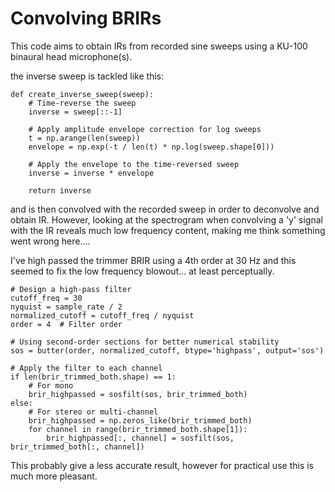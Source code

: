 # Convolving BRIRs

This code aims to obtain IRs from recorded sine sweeps using a KU-100 binaural head microphone(s). 

the inverse sweep is tackled like this: 

```
def create_inverse_sweep(sweep):
    # Time-reverse the sweep
    inverse = sweep[::-1]
    
    # Apply amplitude envelope correction for log sweeps
    t = np.arange(len(sweep))
    envelope = np.exp(-t / len(t) * np.log(sweep.shape[0]))
    
    # Apply the envelope to the time-reversed sweep
    inverse = inverse * envelope
    
    return inverse
```
and is then convolved with the recorded sweep in order to deconvolve and obtain IR. 
However, looking at the spectrogram when convolving a 'y' signal with the IR reveals much low frequency content, making me think something went wrong here....

I've high passed the trimmer BRIR using a 4th order at 30 Hz and this seemed to fix the low frequency blowout... at least perceptually.

```
# Design a high-pass filter
cutoff_freq = 30
nyquist = sample_rate / 2
normalized_cutoff = cutoff_freq / nyquist
order = 4  # Filter order

# Using second-order sections for better numerical stability
sos = butter(order, normalized_cutoff, btype='highpass', output='sos')

# Apply the filter to each channel
if len(brir_trimmed_both.shape) == 1:
    # For mono
    brir_highpassed = sosfilt(sos, brir_trimmed_both)
else:
    # For stereo or multi-channel
    brir_highpassed = np.zeros_like(brir_trimmed_both)
    for channel in range(brir_trimmed_both.shape[1]):
        brir_highpassed[:, channel] = sosfilt(sos, brir_trimmed_both[:, channel])
```

This probably give a less accurate result, however for practical use this is much more pleasant.
